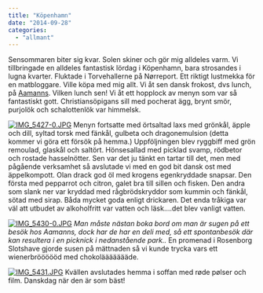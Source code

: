 ```yaml
---
title: "Köpenhamn"
date: "2014-09-28"
categories: 
  - "allmant"
---
```


Sensommaren biter sig kvar. Solen skiner och gör mig alldeles varm. Vi tillbringade en alldeles fantastisk lördag i Köpenhamn, bara strosandes i lugna kvarter. Fluktade i Torvehallerne på Nørreport. Ett riktigt lustmekka för en matbloggare. Ville köpa med mig allt. Vi åt sen dansk frokost, dvs lunch, på [Aamanns](http://www.aamanns.dk). Vilken lunch sen! Vi åt ett hopplock av menyn som var så fantastiskt gott. Christiansöpigans sill med pocherat ägg, brynt smör, purjolök och schalottenlök var himmelsk.  
  
[![IMG_5427-0.JPG](/static/img/IMG_5427-0.jpg)](http://import.local/wp-content/uploads/2014/09/IMG_5427-0.jpg) Menyn fortsatte med örtsaltad laxs med grönkål, äpple och dill, syltad torsk med fänkål, gulbeta och dragonemulsion (detta kommer vi göra ett försök på hemma.) Uppföljningen blev ryggbiff med grön remoulad, glaskål och saltört. Hönsesallad med picklad svamp, rödbetor och rostade hasselnötter. Sen var det ju tänkt en tartar till det, men med pågående verksamhet så avslutade vi med en god bit dansk ost med äppelkompott. Olan drack god öl med krogens egenkryddade snapsar. Den första med pepparrot och citron, galet bra till sillen och fisken. Den andra som slank ner var kryddad med rågbrödskryddor som kummin och fänkål, sötad med sirap. Båda mycket goda enligt drickaren. Det enda tråkiga var väl att utbudet av alkoholfritt var vatten och läsk....det blev vanligt vatten.  
  
[![IMG_5430-0.JPG](/static/img/IMG_5430-0.jpg)](http://import.local/wp-content/uploads/2014/09/IMG_5430-0.jpg) _Man måste nästan boka bord om man är sugen på ett besök hos Aamanns, dock har de har en deli med, så ett spontanbesök där kan resultera i en picknick i nedanstående park.._ En promenad i Rosenborg Slotshave gjorde susen på mättnaden så vi kunde trycka vars ett wienerbröööööd med chokoläääääääde.  
  
[![IMG_5431.JPG](/static/img/IMG_5431.jpg)](http://import.local/wp-content/uploads/2014/09/IMG_5431.jpg) Kvällen avslutades hemma i soffan med røde pølser och film. Danskdag när den är som bäst!
